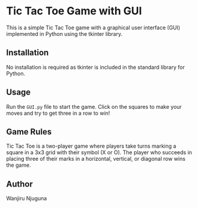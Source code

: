 # Tic Tac Toe Game with GUI

This is a simple Tic Tac Toe game with a graphical user interface (GUI) implemented in Python using the tkinter library.

## Installation

No installation is required as tkinter is included in the standard library for Python.

## Usage

Run the `GUI.py` file to start the game. Click on the squares to make your moves and try to get three in a row to win!

## Game Rules

Tic Tac Toe is a two-player game where players take turns marking a square in a 3x3 grid with their symbol (X or O). The player who succeeds in placing three of their marks in a horizontal, vertical, or diagonal row wins the game.

## Author

Wanjiru Njuguna



